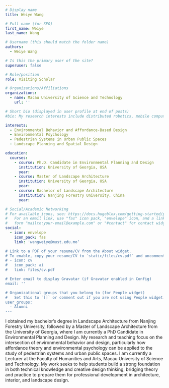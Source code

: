 ```yaml
---
# Display name
title: Weiye Wang

# Full name (for SEO)
first_name: Weiye
last_name: Wang

# Username (this should match the folder name)
authors:
  - Weiye Wang

# Is this the primary user of the site?
superuser: false

# Role/position
role: Visiting Scholar

# Organizations/Affiliations
organizations:
  - name: Macau University of Science and Technology
    url: ''

# Short bio (displayed in user profile at end of posts)
#bio: My research interests include distributed robotics, mobile computing and programmable matter.

interests:
  - Environmental Behavior and Affordance-Based Design
  - Environmental Psychology
  - Pedestrian Systems in Urban Public Spaces
  - Landscape Planning and Spatial Design

education:
  courses:
    - course: Ph.D. Candidate in Environmental Planning and Design
      institution: University of Georgia, USA
      year: 
    - course: Master of Landscape Architecture
      institution: University of Georgia, USA
      year: 
    - course: Bachelor of Landscape Architecture
      institution: Nanjing Forestry University, China
      year: 

# Social/Academic Networking
# For available icons, see: https://docs.hugoblox.com/getting-started/page-builder/#icons
#   For an email link, use "fas" icon pack, "envelope" icon, and a link in the
#   form "mailto:your-email@example.com" or "#contact" for contact widget.
social:
  - icon: envelope
    icon_pack: fas
    link: 'wangweiye@must.edu.mo‘

# Link to a PDF of your resume/CV from the About widget.
# To enable, copy your resume/CV to `static/files/cv.pdf` and uncomment the lines below.
# - icon: cv
#   icon_pack: ai
#   link: files/cv.pdf

# Enter email to display Gravatar (if Gravatar enabled in Config)
email: ''

# Organizational groups that you belong to (for People widget)
#   Set this to `[]` or comment out if you are not using People widget.
user_groups:
  - Alumni
---
```


I obtained my bachelor’s degree in Landscape Architecture from Nanjing Forestry University, followed by a Master of Landscape Architecture from the University of Georgia, where I am currently a PhD Candidate in Environmental Planning and Design. My research and teaching focus on the intersection of environmental behavior and design, particularly how affordance theory and environmental psychology can be applied to the study of pedestrian systems and urban public spaces.
I am currently a Lecturer at the Faculty of Humanities and Arts, Macau University of Science and Technology. My work seeks to help students build a strong foundation in both technical knowledge and creative design thinking, bridging theory and practice to prepare them for professional development in architecture, interior, and landscape design.
